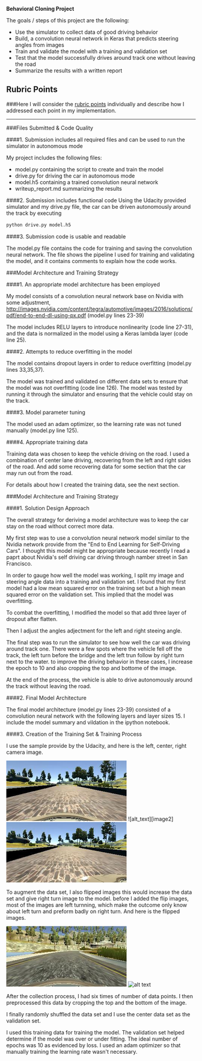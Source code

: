 **Behavioral Cloning Project**

The goals / steps of this project are the following:
* Use the simulator to collect data of good driving behavior
* Build, a convolution neural network in Keras that predicts steering angles from images
* Train and validate the model with a training and validation set
* Test that the model successfully drives around track one without leaving the road
* Summarize the results with a written report


[//]: # (Image References)


[image3]: ./report_image/center_2016_12_01_13_30_48_287.jpg "center Image"
[image4]: ./report_image/left_2016_12_01_13_30_48_287.jpg "left Image"
[image5]: ./report_image/right_2016_12_01_13_30_48_287.jpg "right Image"
[image6]: ./report_image/center_2016_12_01_13_33_00_336.jpg "center Image"
[image7]: ./report_image/center_flip_2016_12_01_13_33_00_336.jpg "Flipped Image"

## Rubric Points
###Here I will consider the [rubric points](https://review.udacity.com/#!/rubrics/432/view) individually and describe how I addressed each point in my implementation.  

---
###Files Submitted & Code Quality

####1. Submission includes all required files and can be used to run the simulator in autonomous mode

My project includes the following files:
* model.py containing the script to create and train the model
* drive.py for driving the car in autonomous mode
* model.h5 containing a trained convolution neural network 
* writeup_report.md summarizing the results

####2. Submission includes functional code
Using the Udacity provided simulator and my drive.py file, the car can be driven autonomously around the track by executing 
```sh
python drive.py model.h5
```

####3. Submission code is usable and readable

The model.py file contains the code for training and saving the convolution neural network. The file shows the pipeline I used for training and validating the model, and it contains comments to explain how the code works.

###Model Architecture and Training Strategy

####1. An appropriate model architecture has been employed

My model consists of a convolution neural network base on Nvidia with some adjustment, http://images.nvidia.com/content/tegra/automotive/images/2016/solutions/pdf/end-to-end-dl-using-px.pdf (model.py lines 23-39) 

The model includes RELU layers to introduce nonlinearity (code line 27-31), and the data is normalized in the model using a Keras lambda layer (code line 25). 

####2. Attempts to reduce overfitting in the model

The model contains dropout layers in order to reduce overfitting (model.py lines 33,35,37). 

The model was trained and validated on different data sets to ensure that the model was not overfitting (code line 126). The model was tested by running it through the simulator and ensuring that the vehicle could stay on the track.

####3. Model parameter tuning

The model used an adam optimizer, so the learning rate was not tuned manually (model.py line 125).

####4. Appropriate training data

Training data was chosen to keep the vehicle driving on the road. I used a combination of center lane driving, recovering from the left and right sides of the road. And add some recovering data for some section that the car may run out from the road.

For details about how I created the training data, see the next section. 

###Model Architecture and Training Strategy

####1. Solution Design Approach

The overall strategy for deriving a model architecture was to keep the car stay on the road without correct more data. 

My first step was to use a convolution neural network model similar to the Nvidia network provide from the "End to End Learning for Self-Driving Cars". I thought this model might be appropriate because recently I read a paprt about Nvidia's self driving car  driving through namber street in San Francisco.

In order to gauge how well the model was working, I split my image and steering angle data into a training and validation set. I found that my first model had a low mean squared error on the training set but a high mean squared error on the validation set. This implied that the model was overfitting. 

To combat the overfitting, I modified the model so that add three layer of dropout after flatten. 

Then I adjust the angles adjectment for the left and right steeing angle.

The final step was to run the simulator to see how well the car was driving around track one. There were a few spots where the vehicle fell off the track, the left turn before the bridge and the left trun follow by right turn next to the water. to improve the driving behavior in these cases, I increase the epoch to 10 and also cropping the top and bottome of the image. 

At the end of the process, the vehicle is able to drive autonomously around the track without leaving the road.

####2. Final Model Architecture

The final model architecture (model.py lines 23-39) consisted of a convolution neural network with the following layers and layer sizes 15. I include the model summary and vildation in the ipython notebook.

####3. Creation of the Training Set & Training Process

I use the sample provide by the Udacity, and here is the left, center, right camera image. 

![alt text][image3]
![alt_text][image2]
![alt_text][image4]



To augment the data set, I also flipped images this would increase the data set and give right turn image to the model. before I added the flip images, most of the images are left turnning, which make the outcome only know about left turn and preform badly on right turn. And here is the flipped images.

![alt text][image6]
![alt text][image7]


After the collection process, I had six times of number of data points. I then preprocessed this data by cropping the top and the bottom of the image.


I finally randomly shuffled the data set and I use the center data set as the validation set. 

I used this training data for training the model. The validation set helped determine if the model was over or under fitting. The ideal number of epochs was 10 as evidenced by loss. I used an adam optimizer so that manually training the learning rate wasn't necessary.
